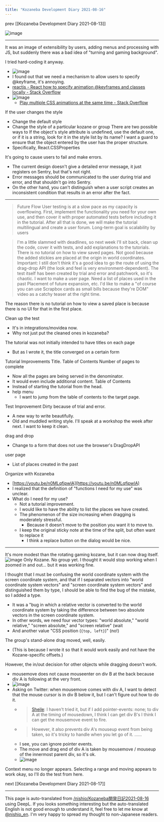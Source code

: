 ```yaml
---
title: "Kozaneba Development Diary 2021-08-16"
---
```


prev  [[Kozaneba Development Diary 2021-08-13]]

![image](https://gyazo.com/cf5f4a0ebd27070f46659d3857c64886/thumb/1000)


---
It was an image of extensibility by users, adding menus and processing with JS, but suddenly there was a bad idea of "turning and gaming background".

I tried hard-coding it anyway.
- ![image](https://gyazo.com/501f49913b0c02e482dac0c6276c3c74/thumb/1000)
- I found out that we need a mechanism to allow users to specify @keyframe, it's annoying.
- [reactjs - React how to specify animation @keyframes and classes locally - Stack Overflow](https://stackoverflow.com/questions/51338631/react-how-to-specify-animation-keyframes-and-classes-locally/51340161)
- ![image](https://gyazo.com/cf5f4a0ebd27070f46659d3857c64886/thumb/1000)
    - [Play multiple CSS animations at the same time - Stack Overflow](https://stackoverflow.com/questions/26986129/play-multiple-css-animations-at-the-same-time)


If the user changes the style
- Change the default style
- Change the style of a particular kozane or group
There are two possible ways to
If the object's style attribute is undefined, use the default one, or if it is a string, look for it in the style list by its name?
I want a guard to ensure that the object entered by the user has the proper structure.
- Specifically, React.CSSProperties

It's going to cause users to fail and make errors.
- The current design doesn't give a detailed error message, it just registers on Sentry, but that's not right.
- Error messages should be communicated to the user during trial and error, and that shouldn't go into Sentry.
- On the other hand, you can't distinguish when a user script creates an inconsistent condition that results in an error after the fact.

-----

> Future Flow
>  User testing is at a slow pace as my capacity is overflowing.
>  First, implement the functionality you need for your own use, and then cover it with proper automated tests before including it in the tutorial.
>  After all that is done, we will make the tutorial multilingual and create a user forum.
>  Long-term goal is scalability by users

>  I'm a little slammed with deadlines, so next week I'll sit back, clean up the code, cover it with tests, and add explanations to the tutorials.
>  There is no tutorial on how to view saved pages.
>  Not good because the added stickies are placed at the origin in world coordinates.
>  Important: I still don't think it's a good idea to go the route of using the drag-drop API (the look and feel is very environment-dependent).
>  The test itself has been created by trial and error and patchwork, so it's chaotic.
>  I want to make a user page.
>  Need a list of places used in the past
>  Placement of future expansion, etc.
>  I'd like to make a "of course you can use Scrapbox cards as small bills because they're DOM" video as a catchy teaser at the right time.

The reason there is no tutorial on how to view a saved place is because there is no UI for that in the first place.

Clean up the test
- It's in integrations/movidea now.
- Why not just put the cleaned ones in kozaneba?

The tutorial was not initially intended to have titles on each page
- But as I wrote it, the title converged on a certain form

Tutorial Improvements
Title.
Table of Contents
Number of pages to complete
- Now all the pages are being served in the denominator.
- It would even include additional content.
Table of Contents
- Instead of starting the tutorial from the head.
- help menu
    - I want to jump from the table of contents to the target page.

Test Improvement
Dirty because of trial and error.
- A new way to write beautifully.
- Old and muddled writing style.
I'll speak at a workshop the week after next.
I want to keep it clean.

drag and drop
- Change to a form that does not use the browser's DragDropAPI

user page
- List of places created in the past

Organize with Kozaneba
- [https://youtu.be/n0MLqfjpwlA](https://youtu.be/n0MLqfjpwlA)
- I realized that the definition of "functions I need for my use" was unclear.
- What do I need for my use?
    - Not a tutorial improvement.
    - I would like to have the ability to list the places we have created.
    - The phenomenon of the size increasing when dragging is moderately stressful.
        - Because it doesn't move to the position you want it to move to.
    - I keep the original sticky note at the time of the split, but often want to replace it
        - I think a replace button on the dialog would be nice.

---
It's more modest than the rotating gaming kozane, but it can now drag itself.
![image](https://gyazo.com/8b7465cacb87da9aee6a62481823e90e/thumb/1000)
Only Kozane. No group yet.
I thought it would stop working when I zoomed in and out... but it was working fine.

I thought that I must be confusing the world coordinate system with the screen coordinate system, and that if I separated vectors into "world coordinate system vectors" and "screen coordinate system vectors" and distinguished them by type, I should be able to find the bug of the mistake, so I added a type.
- It was a "bug in which a relative vector is converted to the world coordinate system by taking the difference between two absolute vectors in the screen coordinate system.
- In other words, we need four vector types: "world absolute," "world relative," "screen absolute," and "screen relative" (wait
- And another value "CSS position (`{top, left}`)" (no!)

The group's stand-alone drag moved, well, easily.
- (This is because I wrote it so that it would work easily and not have the Kozane-specific offsets.)

However, the in/out decision for other objects while dragging doesn't work.
- mousemove does not cause mouseenter on div B at the back because div A is following at the very front.
- ![image](https://gyazo.com/a49ee0ca7f64ad8dabab8602e61b3f16/thumb/1000)
- Asking on Twitter: when mousemove comes with div A, I want to detect that the mouse cursor is in div B below it, but I can't figure out how to do it.
    - > [Sheile](https://twitter.com/Sheile/status/1427290332836765699): I haven't tried it, but if I add pointer-events: none; to div A at the timing of mousedown, I think I can get div B's I think I can get the mousemove event to fire.
    - >  However, it also prevents div A's mouseup event from being taken, so it's tricky to handle when you let go of it. ......
    - I see, you can ignore pointer events.
    - The move and drag end of div A is taken by mousemove / mouseup of the innermost parent div, so it's ok.
    - ![image](https://gyazo.com/09249092d908662e561575caa974c7a7/thumb/1000)

Context menu no longer appears.
Selecting a range and moving appears to work okay, so I'll do the test from here.

next  [[Kozaneba Development Diary 2021-08-17]]

---
This page is auto-translated from [/nishio/Kozaneba開発日記2021-08-16](https://scrapbox.io/nishio/Kozaneba開発日記2021-08-16) using DeepL. If you looks something interesting but the auto-translated English is not good enough to understand it, feel free to let me know at [@nishio_en](https://twitter.com/nishio_en). I'm very happy to spread my thought to non-Japanese readers.